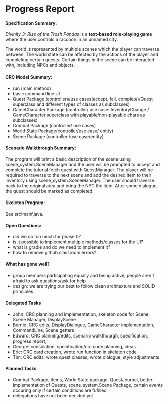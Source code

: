# Progress Report

#### Specification Summary:
*Divinity 3: Rise of the Trash Pandas* is a **text-based role-playing game** where the user controls a raccoon in an unnamed city.

The world is represented by multiple scenes which the player can traverse between. The world state can be affected by the actions of the player and completing certain quests.
Certain things in the scene can be interacted with, including NPCs and objects.

#### CRC Model Summary:
- run (main method)
- basic command line UI
- Quest Package (controllers/use cases(accept, fail, complete)/Quest superclass and different types of classes as subclasses)
- GameCharacter Package (controller/ use case: InventoryChange / GameCharacter superclass with playable/non-playable chars as subclasses)
- Combat Package (controller/ use cases)
- World State Package(controller/use case/ entity)
- Scene Package (controller /use case/entity)

#### Scenario Walkthrough Summary:
The program will print a basic description of the scene using scene_system.SceneManager and the user will be prompted to accept and complete the tutorial fetch quest with QuestManager. 
The player will be required to traverse to the next scene and add the desired item to their inventory using scene_system.SceneManager. 
The user should traverse back to the original area and bring the NPC the item. 
After some dialogue, the quest should be marked as completed.

#### Skeleton Program:
See src\main\java.

#### Open Questions:
- did we do too much for phase 0?
- is it possible to implement multiple methods/classes for the UI?
- what is gradle and do we need to implement it?
- how to remove github classroom errors?


#### What has gone well?
- group members participating equally and being active, people aren't afraid to ask questions/ask for help
- design: we are trying our best to follow clean architexture and SOLID principles

#### Delegated Tasks
- John: CRC planning and implementation, skeleton code for Scene, Scene Manager, DisplayScene
- Bernie: CRC edits, DisplayDialogue, GameCharacter implementation, CommandLine, Scene getters
- Edward: CRC planning/edits, scenario walkthourgh, specification, progress report,
- George: consulation, specification/crc code planning, ideas
- Eric: CRC card creation, wrote run function in skeleton code
- Tim: CRC edits, wrote quest classes, wrote dialogue, style adjustments

#### Planned Tasks
- Combat Package, items, World State package, QuestJournal, better implementation of Quests, scene_system.Scene Package, certain events occuring only if certain conditions are fufilled
- delegations have not been decided yet
